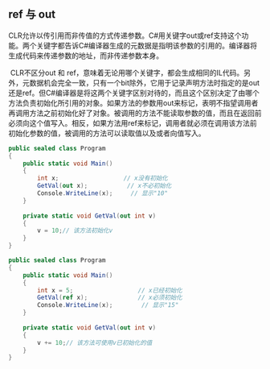 ## ref 与 out

​	CLR允许以传引用而非传值的方式传递参数。C#用关键字out或ref支持这个功能。两个关键字都告诉C#编译器生成的元数据是指明该参数的引用的。编译器将生成代码来传递参数的地址，而非传递参数本身。

​	CLR不区分out 和 ref，意味着无论用哪个关键字，都会生成相同的IL代码。另外，元数据机会完全一致，只有一个bit除外，它用于记录声明方法时指定的是out还是ref。但C#编译器是将这两个关键字区别对待的，而且这个区别决定了由哪个方法负责初始化所引用的对象。如果方法的参数用out来标记，表明不指望调用者再调用方法之前初始化好了对象。被调用的方法不能读取参数的值，而且在返回前必须向这个值写入。相反，如果方法用ref来标记，调用者就必须在调用该方法前初始化参数的值，被调用的方法可以读取值以及或者向值写入。

```c#
public sealed class Program
{
	public static void Main()
	{
		int x;					// x没有初始化 
		GetVal(out x);			 // x不必初始化
     	Console.WriteLine(x);	  // 显示"10"		
	}
	
    private static void GetVal(out int v)
    {
        v = 10;// 该方法初始化v
    }
}
```

```c#
public sealed class Program
{
	public static void Main()
	{
		int x = 5;					// x已经初始化 
		GetVal(ref x);				// x必须初始化
     	Console.WriteLine(x);		 // 显示"15"		
	}
	
    private static void GetVal(out int v)
    {
        v += 10;// 该方法可使用v已初始化的值
    }
}
```

